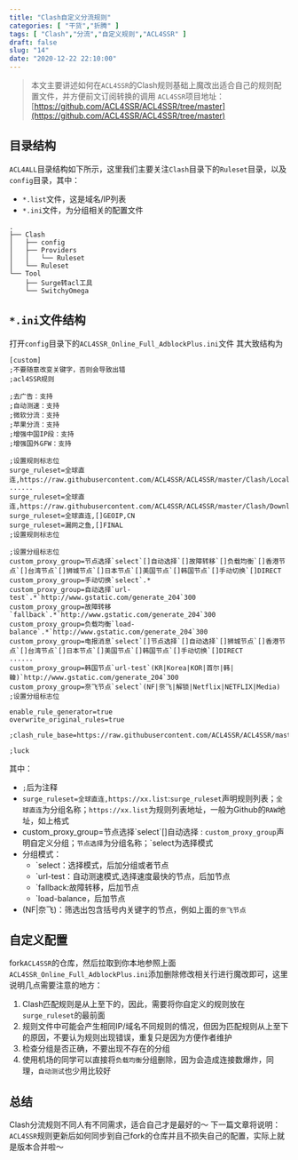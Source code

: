 ```yaml
---
title: "Clash自定义分流规则"
categories: [ "干货","折腾" ]
tags: [ "Clash","分流","自定义规则","ACL4SSR" ]
draft: false
slug: "14"
date: "2020-12-22 22:10:00"
---
```


> 本文主要讲述如何在`ACL4SSR`的Clash规则基础上魔改出适合自己的规则配置文件，并方便前文订阅转换的调用
`ACL4SSR`项目地址：[https://github.com/ACL4SSR/ACL4SSR/tree/master](https://github.com/ACL4SSR/ACL4SSR/tree/master)
## 目录结构
`ACL4ALL`目录结构如下所示，这里我们主要关注`Clash`目录下的`Ruleset`目录，以及`config`目录，其中：
- `*.list`文件，这是域名/IP列表
- `*.ini`文件，为分组相关的配置文件
```
.
├── Clash
│   ├── config
│   ├── Providers
│   │   └── Ruleset
│   └── Ruleset
└── Tool
    ├── Surge转acl工具
    └── SwitchyOmega
```
## `*.ini`文件结构
打开`config`目录下的`ACL4SSR_Online_Full_AdblockPlus.ini`文件
其大致结构为
```
[custom]
;不要随意改变关键字，否则会导致出错
;acl4SSR规则

;去广告：支持
;自动测速：支持
;微软分流：支持
;苹果分流：支持
;增强中国IP段：支持
;增强国外GFW：支持

;设置规则标志位
surge_ruleset=全球直连,https://raw.githubusercontent.com/ACL4SSR/ACL4SSR/master/Clash/LocalAreaNetwork.list
......
surge_ruleset=全球直连,https://raw.githubusercontent.com/ACL4SSR/ACL4SSR/master/Clash/Download.list
surge_ruleset=全球直连,[]GEOIP,CN
surge_ruleset=漏网之鱼,[]FINAL
;设置规则标志位

;设置分组标志位
custom_proxy_group=节点选择`select`[]自动选择`[]故障转移`[]负载均衡`[]香港节点`[]台湾节点`[]狮城节点`[]日本节点`[]美国节点`[]韩国节点`[]手动切换`[]DIRECT
custom_proxy_group=手动切换`select`.*
custom_proxy_group=自动选择`url-test`.*`http://www.gstatic.com/generate_204`300
custom_proxy_group=故障转移`fallback`.*`http://www.gstatic.com/generate_204`300
custom_proxy_group=负载均衡`load-balance`.*`http://www.gstatic.com/generate_204`300
custom_proxy_group=电报消息`select`[]节点选择`[]自动选择`[]狮城节点`[]香港节点`[]台湾节点`[]日本节点`[]美国节点`[]韩国节点`[]手动切换`[]DIRECT
......
custom_proxy_group=韩国节点`url-test`(KR|Korea|KOR|首尔|韩|韓)`http://www.gstatic.com/generate_204`300
custom_proxy_group=奈飞节点`select`(NF|奈飞|解锁|Netflix|NETFLIX|Media)
;设置分组标志位

enable_rule_generator=true
overwrite_original_rules=true

;clash_rule_base=https://raw.githubusercontent.com/ACL4SSR/ACL4SSR/master/Clash/GeneralClashConfig.yml

;luck
```
其中：
- `;`后为注释
- `surge_ruleset=全球直连,https://xx.list`:`surge_ruleset`声明规则列表；`全球直连`为分组名称；`https://xx.list`为规则列表地址，一般为Github的`RAW`地址，如上格式
- custom_proxy_group=节点选择\`select\`[]自动选择 : `custom_proxy_group`声明自定义分组；`节点选择`为分组名称；\`select为选择模式
- 分组模式：
  - \`select：选择模式，后加分组或者节点
  - \`url-test：自动测速模式,选择速度最快的节点，后加节点
  - \`fallback:故障转移，后加节点
  - \`load-balance，后加节点
- (NF|奈飞)：筛选出包含括号内关键字的节点，例如上面的`奈飞节点`
## 自定义配置
fork`ACL4SSR`的仓库，然后拉取到你本地参照上面`ACL4SSR_Online_Full_AdblockPlus.ini`添加删除修改相关行进行魔改即可，这里说明几点需要注意的地方：
1. Clash匹配规则是从上至下的，因此，需要将你自定义的规则放在`surge_ruleset`的最前面
1. 规则文件中可能会产生相同IP/域名不同规则的情况，但因为匹配规则从上至下的原因，不要认为规则出现错误，重复只是因为方便作者维护
1. 检查分组是否正确，不要出现不存在的分组
1. 使用机场的同学可以直接将`负载均衡`分组删除，因为会造成连接数爆炸，同理，`自动测试`也少用比较好
## 总结
Clash分流规则不同人有不同需求，适合自己才是最好的～
下一篇文章将说明：`ACL4SSR`规则更新后如何同步到自己fork的仓库并且不损失自己的配置，实际上就是版本合并啦～
